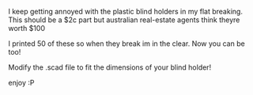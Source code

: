 I keep getting annoyed with the plastic blind holders in my flat breaking.
This should be a $2c part but australian real-estate agents think theyre worth $100 

I printed 50 of these so when they break im in the clear.
Now you can be too!

Modify the .scad file to fit the dimensions of your blind holder!

enjoy :P 